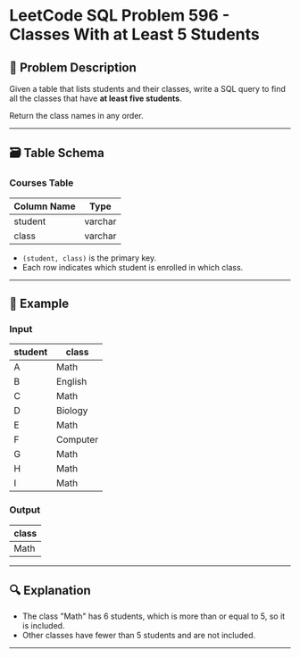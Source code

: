 # LeetCode SQL Problem 596 - Classes With at Least 5 Students

## 📘 Problem Description

Given a table that lists students and their classes, write a SQL query to find all the classes that have **at least five students**.

Return the class names in any order.

---

## 🗃️ Table Schema

### Courses Table

| Column Name | Type    |
|-------------|---------|
| student     | varchar |
| class       | varchar |

- `(student, class)` is the primary key.
- Each row indicates which student is enrolled in which class.

---

## 🧪 Example

### Input

| student | class    |
|---------|----------|
| A       | Math     |
| B       | English  |
| C       | Math     |
| D       | Biology  |
| E       | Math     |
| F       | Computer |
| G       | Math     |
| H       | Math     |
| I       | Math     |

### Output

| class   |
|---------|
| Math    |

---

## 🔍 Explanation

- The class "Math" has 6 students, which is more than or equal to 5, so it is included.
- Other classes have fewer than 5 students and are not included.

---